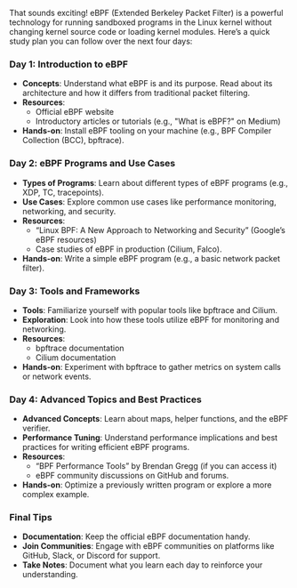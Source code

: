 That sounds exciting! eBPF (Extended Berkeley Packet Filter) is a powerful technology for running sandboxed programs in the Linux kernel without changing kernel source code or loading kernel modules. Here’s a quick study plan you can follow over the next four days:

### Day 1: Introduction to eBPF
- **Concepts**: Understand what eBPF is and its purpose. Read about its architecture and how it differs from traditional packet filtering.
- **Resources**:
  - Official eBPF website
  - Introductory articles or tutorials (e.g., "What is eBPF?" on Medium)
- **Hands-on**: Install eBPF tooling on your machine (e.g., BPF Compiler Collection (BCC), bpftrace).

### Day 2: eBPF Programs and Use Cases
- **Types of Programs**: Learn about different types of eBPF programs (e.g., XDP, TC, tracepoints).
- **Use Cases**: Explore common use cases like performance monitoring, networking, and security.
- **Resources**:
  - “Linux BPF: A New Approach to Networking and Security” (Google’s eBPF resources)
  - Case studies of eBPF in production (Cilium, Falco).
- **Hands-on**: Write a simple eBPF program (e.g., a basic network packet filter).

### Day 3: Tools and Frameworks
- **Tools**: Familiarize yourself with popular tools like bpftrace and Cilium.
- **Exploration**: Look into how these tools utilize eBPF for monitoring and networking.
- **Resources**:
  - bpftrace documentation
  - Cilium documentation
- **Hands-on**: Experiment with bpftrace to gather metrics on system calls or network events.

### Day 4: Advanced Topics and Best Practices
- **Advanced Concepts**: Learn about maps, helper functions, and the eBPF verifier.
- **Performance Tuning**: Understand performance implications and best practices for writing efficient eBPF programs.
- **Resources**:
  - “BPF Performance Tools” by Brendan Gregg (if you can access it)
  - eBPF community discussions on GitHub and forums.
- **Hands-on**: Optimize a previously written program or explore a more complex example.

### Final Tips
- **Documentation**: Keep the official eBPF documentation handy.
- **Join Communities**: Engage with eBPF communities on platforms like GitHub, Slack, or Discord for support.
- **Take Notes**: Document what you learn each day to reinforce your understanding.
